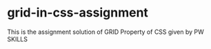# grid-in-css-assignment
This is the assignment solution of GRID Property of CSS given by PW SKILLS

